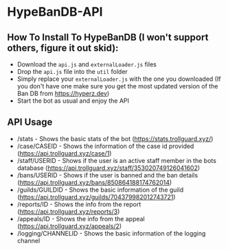 # HypeBanDB-API

## How To Install To HypeBanDB (I won't support others, figure it out skid):
* Download the `api.js` and `externalLoader.js` files
* Drop the `api.js` file into the `util` folder
* Simply replace your `externalLoader.js` with the one you downloaded (If you don't have one make sure you get the most updated version of the Ban DB from https://hyperz.dev)
* Start the bot as usual and enjoy the API

## API Usage
* /stats - Shows the basic stats of the bot (https://stats.trollguard.xyz/)
* /case/CASEID - Shows the information of the case id provided (https://api.trollguard.xyz/case/1)
* /staff/USERID - Shows if the user is an active staff member in the bots database (https://api.trollguard.xyz/staff/353020749126041602)
* /bans/USERID - Shows if the user is banned and the ban details (https://api.trollguard.xyz/bans/850864188174762014)
* /guilds/GUILDID - Shows the basic information of the guild (https://api.trollguard.xyz/guilds/704379982012743721)
* /reports/ID - Shows the info from the report (https://api.trollguard.xyz/reports/3)
* /appeals/ID - Shows the info from the appeal (https://api.trollguard.xyz/appeals/2)
* /logging/CHANNELID - Shows the basic information of the logging channel
